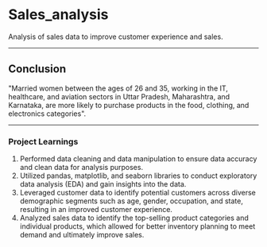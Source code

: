# Sales_analysis

Analysis of sales data to improve customer experience and sales.




--------------------------------------------------------------------

## Conclusion

"Married women between the ages of 26 and 35, working in the IT, healthcare, and aviation sectors in Uttar Pradesh, Maharashtra, and Karnataka, are more likely to purchase products in the food, clothing, and electronics categories".


----------------------------------------------------------------------

### Project Learnings

1. Performed data cleaning and data manipulation to ensure data accuracy and clean data for analysis purposes.
2. Utilized pandas, matplotlib, and seaborn libraries to conduct exploratory data analysis (EDA) and gain insights into the data.
3. Leveraged customer data to identify potential customers across diverse demographic segments such as age, gender, occupation, and state, resulting in an improved   customer experience.
4. Analyzed sales data to identify the top-selling product categories and individual products, which allowed for better inventory planning to meet demand and ultimately improve sales.
